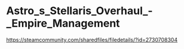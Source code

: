 # Astro_s_Stellaris_Overhaul_-_Empire_Management
https://steamcommunity.com/sharedfiles/filedetails/?id=2730708304
